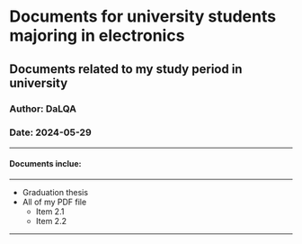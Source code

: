 # Documents for university students majoring in electronics
## Documents related to my study period in university
### Author: DaLQA
### Date: 2024-05-29
--------------------------
#### Documents inclue:
--------------------------
- Graduation thesis
- All of my PDF file
    + Item 2.1
    + Item 2.2
--------------------------
